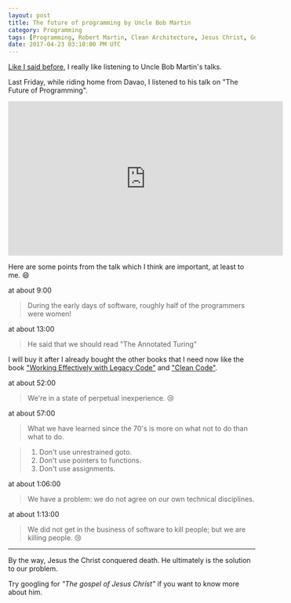 ```yaml
---
layout: post
title: The future of programming by Uncle Bob Martin
category: Programming
tags: [Programming, Robert Martin, Clean Architecture, Jesus Christ, Gospel]
date: 2017-04-23 03:10:00 PM UTC
---
```


<!-- April 23, 2017 11:10:00 PM Philippine Time -->


[Like I said before](/2017/04/15/agility-and-architecture-by-uncle-bob-martin-oop-2015-keynote/), I really like listening to Uncle Bob Martin's talks.

Last Friday, while riding home from Davao, I listened to his talk on "The Future of Programming".

<!--more-->


<iframe width="560" height="315" src="https://www.youtube.com/embed/ecIWPzGEbFc" frameborder="0" allowfullscreen></iframe>


Here are some points from the talk which I think are important, at least to me. :smile:

at about 9:00

> During the early days of software, roughly half of the programmers were women!


at about 13:00

> He said that we should read "The Annotated Turing"

I will buy it after I already bought the other books that I need now like the book ["Working Effectively with Legacy Code"](https://www.bookdepository.com/Working-Effectively-with-Legacy-Code-Michael-Feathers/9780131177055?a_aid=jflaga) and ["Clean Code"](https://www.bookdepository.com/Clean-Code-Robert-C-Martin/9780132350884?a_aid=jflaga).


at about 52:00

> We're in a state of perpetual inexperience. :cry:


at about 57:00

> What we have learned since the 70's is more on what not to do than what to do.

> 1. Don't use unrestrained goto.
> 2. Don't use pointers to functions.
> 3. Don't use assignments.


at about 1:06:00

> We have a problem: we do not agree on our own technical disciplines.


at about 1:13:00

> We did not get in the business of software to kill people; but we are killing people. :cry:



---

By the way, Jesus the Christ conquered death. He ultimately is the solution to our problem.

Try googling for _"The gospel of Jesus Christ"_ if you want to know more about him.
